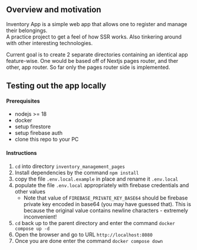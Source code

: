 ## Overview and motivation
Inventory App is a simple web app that allows one to register and manage their belongings.  
A practice project to get a feel of how SSR works. Also tinkering around with other interesting technologies.

Current goal is to create 2 separate directories containing an identical app feature-wise. One would be based off of Nextjs pages router, and ther other, app router. So far only the pages router side is implemented.

## Testing out the app locally
#### Prerequisites
- nodejs >= 18
- docker
- setup firestore
- setup firebase auth
- clone this repo to your PC

#### Instructions
1. `cd` into directory `inventory_management_pages`
2. Install dependencies by the command `npm install`
3. copy the file `.env.local.example` in place and rename it `.env.local`
4. populate the file `.env.local` appropriately with firebase credentials and other values
    - Note that value of `FIREBASE_PRIVATE_KEY_BASE64` should be firebase private key encoded in base64 (you may have guessed that). This is because the original value contains newline characters - extremely inconvenient!
5. `cd` back up to the parent directory and enter the command `docker compose up -d`
6. Open the browser and go to URL `http://localhost:8080`
7. Once you are done enter the command `docker compose down`
